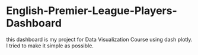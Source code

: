 # English-Premier-League-Players-Dashboard
this dashboard is my project for Data Visualization Course using dash plotly.
I tried to make it simple as possible.
